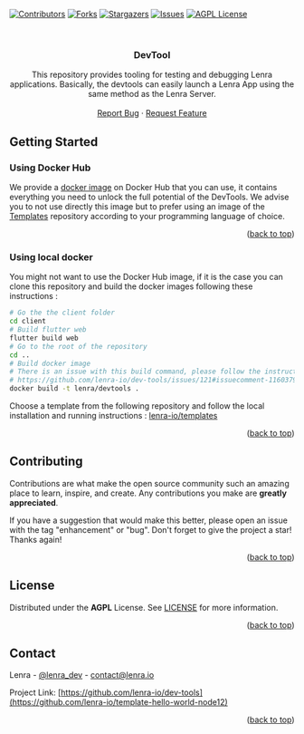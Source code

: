 <div id="top"></div>
<!--
*** Thanks for checking out the Best-README-Template. If you have a suggestion
*** that would make this better, please fork the repo and create a pull request
*** or simply open an issue with the tag "enhancement".
*** Don't forget to give the project a star!
*** Thanks again! Now go create something AMAZING! :D
-->



<!-- PROJECT SHIELDS -->
<!--
*** I'm using markdown "reference style" links for readability.
*** Reference links are enclosed in brackets [ ] instead of parentheses ( ).
*** See the bottom of this document for the declaration of the reference variables
*** for contributors-url, forks-url, etc. This is an optional, concise syntax you may use.
*** https://www.markdownguide.org/basic-syntax/#reference-style-links
-->
[![Contributors][contributors-shield]][contributors-url]
[![Forks][forks-shield]][forks-url]
[![Stargazers][stars-shield]][stars-url]
[![Issues][issues-shield]][issues-url]
[![AGPL License][license-shield]][license-url]



<!-- PROJECT LOGO -->
<br />
<div align="center">
  <!-- <a href="https://github.com/lenra-io/template-hello-world-node12">
    <img src="images/logo.png" alt="Logo" width="80" height="80">
  </a> -->

<h3 align="center">DevTool</h3>

  <p align="center">
    This repository provides tooling for testing and debugging Lenra applications. Basically, the devtools can easily launch a Lenra App using the same method as the Lenra Server.
    <br />
    <br />
    <!-- <a href="https://github.com/lenra-io/template-hello-world-node12">View Demo</a>
    · -->
    <a href="https://github.com/lenra-io/dev-tools/issues">Report Bug</a>
    ·
    <a href="https://github.com/lenra-io/dev-tools/issues">Request Feature</a>
  </p>
</div>

<!-- GETTING STARTED -->
## Getting Started

### Using Docker Hub

We provide a [docker image](https://hub.docker.com/r/lenra/devtools) on Docker Hub that you can use, it contains everything you need to unlock the full potential of the DevTools. We advise you to not use directly this image but to prefer using an image of the [Templates](https://github.com/lenra-io/templates) repository according to your programming language of choice.

<p align="right">(<a href="#top">back to top</a>)</p>

### Using local docker

You might not want to use the Docker Hub image, if it is the case you can clone this repository and build the docker images following these instructions :

```bash
# Go the the client folder
cd client
# Build flutter web
flutter build web
# Go to the root of the repository
cd ..
# Build docker image
# There is an issue with this build command, please follow the instructions on this issue as a workaround :
# https://github.com/lenra-io/dev-tools/issues/121#issuecomment-1160379764
docker build -t lenra/devtools .
```

Choose a template from the following repository and follow the local installation and running instructions : [lenra-io/templates](https://github.com/lenra-io/templates)

<p align="right">(<a href="#top">back to top</a>)</p>


<!-- CONTRIBUTING -->
## Contributing

Contributions are what make the open source community such an amazing place to learn, inspire, and create. Any contributions you make are **greatly appreciated**.

If you have a suggestion that would make this better, please open an issue with the tag "enhancement" or "bug".
Don't forget to give the project a star! Thanks again!

<p align="right">(<a href="#top">back to top</a>)</p>



<!-- LICENSE -->
## License

Distributed under the **AGPL** License. See [LICENSE](./LICENSE) for more information.

<p align="right">(<a href="#top">back to top</a>)</p>



<!-- CONTACT -->
## Contact

Lenra - [@lenra_dev](https://twitter.com/lenra_dev) - contact@lenra.io

Project Link: [https://github.com/lenra-io/dev-tools](https://github.com/lenra-io/template-hello-world-node12)

<p align="right">(<a href="#top">back to top</a>)</p>


<!-- MARKDOWN LINKS & IMAGES -->
<!-- https://www.markdownguide.org/basic-syntax/#reference-style-links -->
[contributors-shield]: https://img.shields.io/github/contributors/lenra-io/dev-tools.svg?style=for-the-badge
[contributors-url]: https://github.com/lenra-io/dev-tools/graphs/contributors
[forks-shield]: https://img.shields.io/github/forks/lenra-io/dev-tools.svg?style=for-the-badge
[forks-url]: https://github.com/lenra-io/dev-tools/network/members
[stars-shield]: https://img.shields.io/github/stars/lenra-io/dev-tools.svg?style=for-the-badge
[stars-url]: https://github.com/lenra-io/dev-tools/stargazers
[issues-shield]: https://img.shields.io/github/issues/lenra-io/dev-tools.svg?style=for-the-badge
[issues-url]: https://github.com/lenra-io/dev-tools/issues
[license-shield]: https://img.shields.io/github/license/lenra-io/dev-tools.svg?style=for-the-badge
[license-url]: https://github.com/lenra-io/dev-tools/blob/master/LICENSE